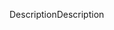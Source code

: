 <span data-ttu-id="45500-101">Description</span><span class="sxs-lookup"><span data-stu-id="45500-101">Description</span></span>
